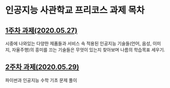 
# 인공지능 사관학교 프리코스 과제 목차
## [1주차 과제(2020.05.27)](https://github.com/xdfc1745/AI-precourse/blob/master/1%EC%A3%BC%EC%B0%A8%EA%B3%BC%EC%A0%9C.ipynb)
  시중에 나와있는 다양한 제품들과 서비스 속 적용된 인공지능 기술들(언어, 음성, 이미지, 자율주행)의 흥미를 끄는 기술들은 무엇이 있는지 찾아보며 나름의 학습목표 세우기.

## [2주차 과제(2020.05.29)](https://github.com/xdfc1745/AI-precourse/blob/master/2%EC%A3%BC%EC%B0%A8%EA%B3%BC%EC%A0%9C.ipynb)
  파이썬과 인공지능 수학 기초 문제 풀이

